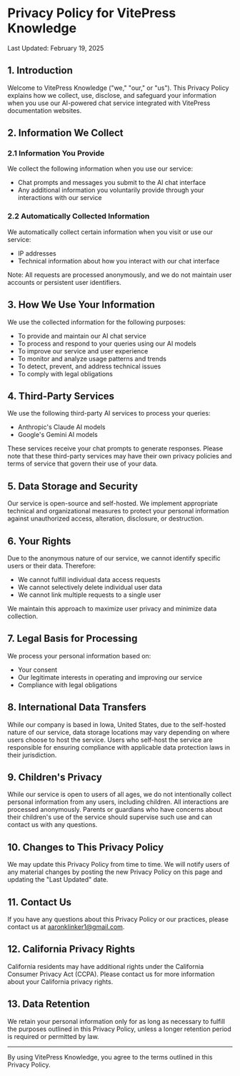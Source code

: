 # Privacy Policy for VitePress Knowledge

Last Updated: February 19, 2025

## 1. Introduction

Welcome to VitePress Knowledge ("we," "our," or "us"). This Privacy Policy explains how we collect, use, disclose, and safeguard your information when you use our AI-powered chat service integrated with VitePress documentation websites.

## 2. Information We Collect

### 2.1 Information You Provide
We collect the following information when you use our service:
- Chat prompts and messages you submit to the AI chat interface
- Any additional information you voluntarily provide through your interactions with our service

### 2.2 Automatically Collected Information
We automatically collect certain information when you visit or use our service:
- IP addresses
- Technical information about how you interact with our chat interface

Note: All requests are processed anonymously, and we do not maintain user accounts or persistent user identifiers.

## 3. How We Use Your Information

We use the collected information for the following purposes:
- To provide and maintain our AI chat service
- To process and respond to your queries using our AI models
- To improve our service and user experience
- To monitor and analyze usage patterns and trends
- To detect, prevent, and address technical issues
- To comply with legal obligations

## 4. Third-Party Services

We use the following third-party AI services to process your queries:
- Anthropic's Claude AI models
- Google's Gemini AI models

These services receive your chat prompts to generate responses. Please note that these third-party services may have their own privacy policies and terms of service that govern their use of your data.

## 5. Data Storage and Security

Our service is open-source and self-hosted. We implement appropriate technical and organizational measures to protect your personal information against unauthorized access, alteration, disclosure, or destruction.

## 6. Your Rights

Due to the anonymous nature of our service, we cannot identify specific users or their data. Therefore:
- We cannot fulfill individual data access requests
- We cannot selectively delete individual user data
- We cannot link multiple requests to a single user

We maintain this approach to maximize user privacy and minimize data collection.

## 7. Legal Basis for Processing

We process your personal information based on:
- Your consent
- Our legitimate interests in operating and improving our service
- Compliance with legal obligations

## 8. International Data Transfers

While our company is based in Iowa, United States, due to the self-hosted nature of our service, data storage locations may vary depending on where users choose to host the service. Users who self-host the service are responsible for ensuring compliance with applicable data protection laws in their jurisdiction.

## 9. Children's Privacy

While our service is open to users of all ages, we do not intentionally collect personal information from any users, including children. All interactions are processed anonymously. Parents or guardians who have concerns about their children's use of the service should supervise such use and can contact us with any questions.

## 10. Changes to This Privacy Policy

We may update this Privacy Policy from time to time. We will notify users of any material changes by posting the new Privacy Policy on this page and updating the "Last Updated" date.

## 11. Contact Us

If you have any questions about this Privacy Policy or our practices, please contact us at aaronklinker1@gmail.com.

## 12. California Privacy Rights

California residents may have additional rights under the California Consumer Privacy Act (CCPA). Please contact us for more information about your California privacy rights.

## 13. Data Retention

We retain your personal information only for as long as necessary to fulfill the purposes outlined in this Privacy Policy, unless a longer retention period is required or permitted by law.

---

By using VitePress Knowledge, you agree to the terms outlined in this Privacy Policy.
